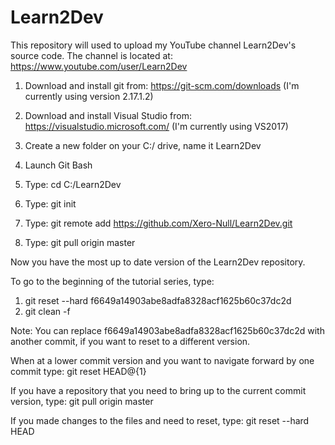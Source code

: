 # Learn2Dev
This repository will used to upload my YouTube channel Learn2Dev's source code. The channel is located at: https://www.youtube.com/user/Learn2Dev



1) Download and install git from: https://git-scm.com/downloads (I'm currently using version 2.17.1.2)
2) Download and install Visual Studio from: https://visualstudio.microsoft.com/ (I'm currently using VS2017)

3) Create a new folder on your C:/ drive, name it Learn2Dev

4) Launch Git Bash

5) Type: cd C:/Learn2Dev

6) Type: git init

7) Type: git remote add https://github.com/Xero-Null/Learn2Dev.git

8) Type: git pull origin master

Now you have the most up to date version of the Learn2Dev repository.

To go to the beginning of the tutorial series, type:
1) git reset --hard f6649a14903abe8adfa8328acf1625b60c37dc2d
2) git clean -f

Note: You can replace f6649a14903abe8adfa8328acf1625b60c37dc2d with another commit, if you want to reset to a different version.

When at a lower commit version and you want to navigate forward by one commit type:
git reset HEAD@{1}

If you have a repository that you need to bring up to the current commit version, type:
git pull origin master

If you made changes to the files and need to reset, type: git reset --hard HEAD
